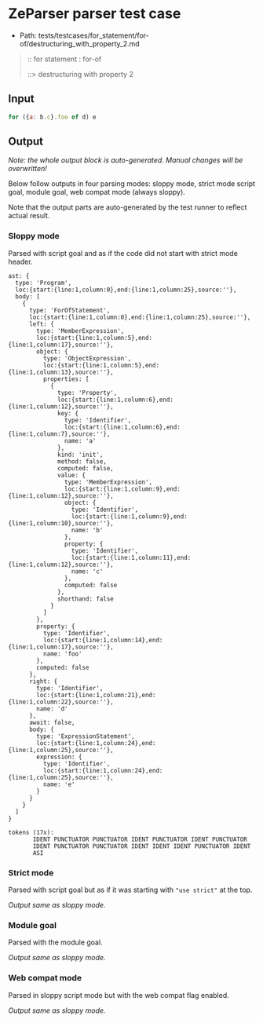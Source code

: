 # ZeParser parser test case

- Path: tests/testcases/for_statement/for-of/destructuring_with_property_2.md

> :: for statement : for-of
>
> ::> destructuring with property 2

## Input

`````js
for ({a: b.c}.foo of d) e
`````

## Output

_Note: the whole output block is auto-generated. Manual changes will be overwritten!_

Below follow outputs in four parsing modes: sloppy mode, strict mode script goal, module goal, web compat mode (always sloppy).

Note that the output parts are auto-generated by the test runner to reflect actual result.

### Sloppy mode

Parsed with script goal and as if the code did not start with strict mode header.

`````
ast: {
  type: 'Program',
  loc:{start:{line:1,column:0},end:{line:1,column:25},source:''},
  body: [
    {
      type: 'ForOfStatement',
      loc:{start:{line:1,column:0},end:{line:1,column:25},source:''},
      left: {
        type: 'MemberExpression',
        loc:{start:{line:1,column:5},end:{line:1,column:17},source:''},
        object: {
          type: 'ObjectExpression',
          loc:{start:{line:1,column:5},end:{line:1,column:13},source:''},
          properties: [
            {
              type: 'Property',
              loc:{start:{line:1,column:6},end:{line:1,column:12},source:''},
              key: {
                type: 'Identifier',
                loc:{start:{line:1,column:6},end:{line:1,column:7},source:''},
                name: 'a'
              },
              kind: 'init',
              method: false,
              computed: false,
              value: {
                type: 'MemberExpression',
                loc:{start:{line:1,column:9},end:{line:1,column:12},source:''},
                object: {
                  type: 'Identifier',
                  loc:{start:{line:1,column:9},end:{line:1,column:10},source:''},
                  name: 'b'
                },
                property: {
                  type: 'Identifier',
                  loc:{start:{line:1,column:11},end:{line:1,column:12},source:''},
                  name: 'c'
                },
                computed: false
              },
              shorthand: false
            }
          ]
        },
        property: {
          type: 'Identifier',
          loc:{start:{line:1,column:14},end:{line:1,column:17},source:''},
          name: 'foo'
        },
        computed: false
      },
      right: {
        type: 'Identifier',
        loc:{start:{line:1,column:21},end:{line:1,column:22},source:''},
        name: 'd'
      },
      await: false,
      body: {
        type: 'ExpressionStatement',
        loc:{start:{line:1,column:24},end:{line:1,column:25},source:''},
        expression: {
          type: 'Identifier',
          loc:{start:{line:1,column:24},end:{line:1,column:25},source:''},
          name: 'e'
        }
      }
    }
  ]
}

tokens (17x):
       IDENT PUNCTUATOR PUNCTUATOR IDENT PUNCTUATOR IDENT PUNCTUATOR
       IDENT PUNCTUATOR PUNCTUATOR IDENT IDENT IDENT PUNCTUATOR IDENT
       ASI
`````

### Strict mode

Parsed with script goal but as if it was starting with `"use strict"` at the top.

_Output same as sloppy mode._

### Module goal

Parsed with the module goal.

_Output same as sloppy mode._

### Web compat mode

Parsed in sloppy script mode but with the web compat flag enabled.

_Output same as sloppy mode._
